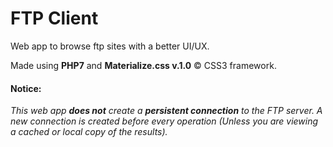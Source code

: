 # FTP Client
Web app to browse ftp sites with a better UI/UX.

Made using <b>PHP7</b> and <b>Materialize.css v.1.0</b> &copy; CSS3 framework.

<h4>Notice: </h4>
<i>This web app <b>does not</b> create a <b>persistent connection</b> to the FTP server. A new connection is created before every operation (Unless you are viewing a cached or local copy of the results).</i>
